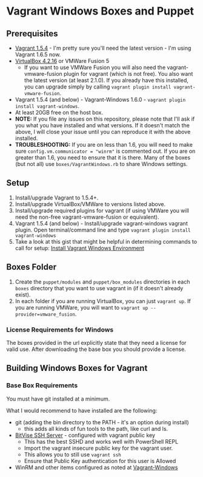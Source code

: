 Vagrant Windows Boxes and Puppet
============================

## Prerequisites

 * [Vagrant 1.5.4](http://downloads.vagrantup.com/tags/v1.5.4) - I'm pretty sure you'll need the latest version - I'm using Vagrant 1.6.5 now.
 * [VirtualBox 4.2.16](https://www.virtualbox.org/wiki/Downloads) or VMWare Fusion 5
    * If you want to use VMWare Fusion you will also need the vagrant-vmware-fusion plugin for vagrant (which is not free). You also want the latest version (at least 2.1.0). If you already have this installed, you can upgrade simply by calling `vagrant plugin install vagrant-vmware-fusion`.
 * Vagrant 1.5.4 (and below) - Vagrant-Windows 1.6.0 - `vagrant plugin install vagrant-windows`.
 * At least 20GB free on the host box.
 * **NOTE:** If you file any issues on this repository, please note that I'll ask if you what you have installed and what versions. If it doesn't match the above, I will close your issue until you can reproduce it with the above installed.
 * **TROUBLESHOOTING:** If you are on less than 1.6, you will need to make sure `config.vm.communicator = "winrm"` is commented out. If you are on greater than 1.6, you need to ensure that it is there. Many of the boxes (but not all) use `boxes/VagrantWindows.rb` to share Windows settings.

## Setup

 1. Install/upgrade Vagrant to 1.5.4+.
 1. Install/upgrade VirtualBox/VMWare to versions listed above.
 1. Install/upgrade required plugins for vagrant (if using VMWare you will need the non-free vagrant-vmware-fusion or equivalent).
 1. Vagrant 1.5.4 (and below) - Install/upgrade vagrant-windows vagrant plugin. Open terminal/command line and type `vagrant plugin install vagrant-windows`
 1. Take a look at this gist that might be helpful in determining commands to call for setup: [Install Vagrant Windows Environment](https://gist.github.com/ferventcoder/6251225)

## Boxes Folder

 1. Create the `puppet/modules` and `puppet/box_modules` directories in each `boxes` directory that you want to use vagrant in (if it doesn't already exist).
 1. In each folder if you are running VirtualBox, you can just `vagrant up`. If you are running VMWare, you will want to `vagrant up --provider=vmware_fusion`.


### License Requirements for Windows
The boxes provided in the url explicitly state that they need a license for valid use. After downloading the base box you should provide a license.


## Building Windows Boxes for Vagrant
### Base Box Requirements
You must have git installed at a minimum.

What I would recommend to have installed are the following:

 * git (adding the bin directory to the PATH - it's an option during install)
    * this adds all kinds of fun tools to the path, like curl and ls.
 * [BitVise SSH Server](http://www.bitvise.com/ssh-server) - configured with vagrant public key
    * This has the best SSHD and works well with PowerShell REPL
    * Import the vagrant insecure public key for the vagrant user.
    * This allows you to still use `vagrant ssh`
    * Ensure that Public Key authentication for this user is Allowed
  * WinRM and other items configured as noted at [Vagrant-Windows](https://github.com/WinRb/vagrant-windows#creating-a-base-box)
